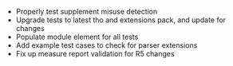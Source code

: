 * Properly test supplement misuse detection
* Upgrade tests to latest tho and extensions pack, and update for changes
* Populate module element for all tests
* Add example test cases to check for parser extensions
* Fix up measure report validation for R5 changes
